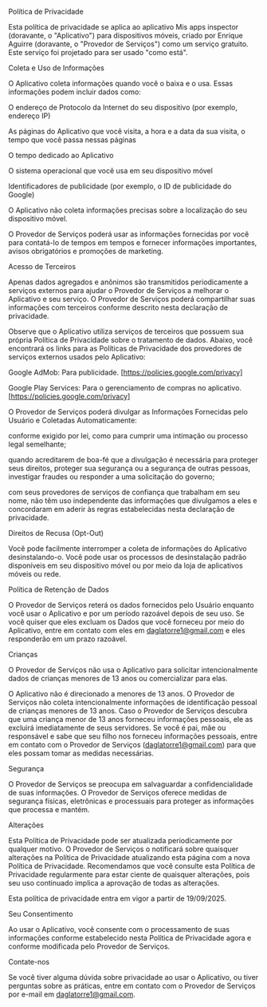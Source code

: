 Política de Privacidade

Esta política de privacidade se aplica ao aplicativo Mis apps inspector (doravante, o "Aplicativo") para dispositivos móveis, criado por Enrique Aguirre (doravante, o "Provedor de Serviços") como um serviço gratuito. Este serviço foi projetado para ser usado "como está".

Coleta e Uso de Informações

O Aplicativo coleta informações quando você o baixa e o usa. Essas informações podem incluir dados como:

O endereço de Protocolo da Internet do seu dispositivo (por exemplo, endereço IP)

As páginas do Aplicativo que você visita, a hora e a data da sua visita, o tempo que você passa nessas páginas

O tempo dedicado ao Aplicativo

O sistema operacional que você usa em seu dispositivo móvel

Identificadores de publicidade (por exemplo, o ID de publicidade do Google)

O Aplicativo não coleta informações precisas sobre a localização do seu dispositivo móvel.

O Provedor de Serviços poderá usar as informações fornecidas por você para contatá-lo de tempos em tempos e fornecer informações importantes, avisos obrigatórios e promoções de marketing.

Acesso de Terceiros

Apenas dados agregados e anônimos são transmitidos periodicamente a serviços externos para ajudar o Provedor de Serviços a melhorar o Aplicativo e seu serviço. O Provedor de Serviços poderá compartilhar suas informações com terceiros conforme descrito nesta declaração de privacidade.

Observe que o Aplicativo utiliza serviços de terceiros que possuem sua própria Política de Privacidade sobre o tratamento de dados. Abaixo, você encontrará os links para as Políticas de Privacidade dos provedores de serviços externos usados pelo Aplicativo:

Google AdMob: Para publicidade. [https://policies.google.com/privacy]

Google Play Services: Para o gerenciamento de compras no aplicativo. [https://policies.google.com/privacy]

O Provedor de Serviços poderá divulgar as Informações Fornecidas pelo Usuário e Coletadas Automaticamente:

conforme exigido por lei, como para cumprir uma intimação ou processo legal semelhante;

quando acreditarem de boa-fé que a divulgação é necessária para proteger seus direitos, proteger sua segurança ou a segurança de outras pessoas, investigar fraudes ou responder a uma solicitação do governo;

com seus provedores de serviços de confiança que trabalham em seu nome, não têm uso independente das informações que divulgamos a eles e concordaram em aderir às regras estabelecidas nesta declaração de privacidade.

Direitos de Recusa (Opt-Out)

Você pode facilmente interromper a coleta de informações do Aplicativo desinstalando-o. Você pode usar os processos de desinstalação padrão disponíveis em seu dispositivo móvel ou por meio da loja de aplicativos móveis ou rede.

Política de Retenção de Dados

O Provedor de Serviços reterá os dados fornecidos pelo Usuário enquanto você usar o Aplicativo e por um período razoável depois de seu uso. Se você quiser que eles excluam os Dados que você forneceu por meio do Aplicativo, entre em contato com eles em daglatorre1@gmail.com e eles responderão em um prazo razoável.

Crianças

O Provedor de Serviços não usa o Aplicativo para solicitar intencionalmente dados de crianças menores de 13 anos ou comercializar para elas.

O Aplicativo não é direcionado a menores de 13 anos. O Provedor de Serviços não coleta intencionalmente informações de identificação pessoal de crianças menores de 13 anos. Caso o Provedor de Serviços descubra que uma criança menor de 13 anos forneceu informações pessoais, ele as excluirá imediatamente de seus servidores. Se você é pai, mãe ou responsável e sabe que seu filho nos forneceu informações pessoais, entre em contato com o Provedor de Serviços (daglatorre1@gmail.com) para que eles possam tomar as medidas necessárias.

Segurança

O Provedor de Serviços se preocupa em salvaguardar a confidencialidade de suas informações. O Provedor de Serviços oferece medidas de segurança físicas, eletrônicas e processuais para proteger as informações que processa e mantém.

Alterações

Esta Política de Privacidade pode ser atualizada periodicamente por qualquer motivo. O Provedor de Serviços o notificará sobre quaisquer alterações na Política de Privacidade atualizando esta página com a nova Política de Privacidade. Recomendamos que você consulte esta Política de Privacidade regularmente para estar ciente de quaisquer alterações, pois seu uso continuado implica a aprovação de todas as alterações.

Esta política de privacidade entra em vigor a partir de 19/09/2025.

Seu Consentimento

Ao usar o Aplicativo, você consente com o processamento de suas informações conforme estabelecido nesta Política de Privacidade agora e conforme modificada pelo Provedor de Serviços.

Contate-nos

Se você tiver alguma dúvida sobre privacidade ao usar o Aplicativo, ou tiver perguntas sobre as práticas, entre em contato com o Provedor de Serviços por e-mail em daglatorre1@gmail.com.